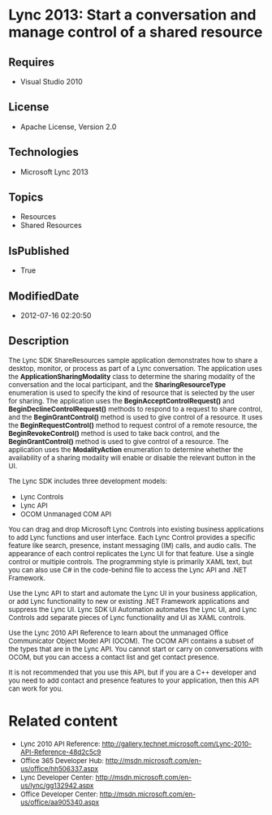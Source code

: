 # Lync 2013: Start a conversation and manage control of a shared resource
## Requires
* Visual Studio 2010
## License
* Apache License, Version 2.0
## Technologies
* Microsoft Lync 2013
## Topics
* Resources
* Shared Resources
## IsPublished
* True
## ModifiedDate
* 2012-07-16 02:20:50
## Description

<p><span style="font-size:small">The Lync SDK ShareResources sample application demonstrates how to share a desktop, monitor, or process as part of a Lync conversation. The application uses the
<strong>ApplicationSharingModality</strong> class to determine the sharing modality of the conversation and the local participant, and the
<strong>SharingResourceType</strong> enumeration is used to specify the kind of resource that is selected by the user for sharing. The application uses the
<strong>BeginAcceptControlRequest()</strong> and <strong>BeginDeclineControlRequest()</strong> methods to respond to a request to share control, and the
<strong>BeginGrantControl()</strong> method is used to give control of a resource. It uses the
<strong>BeginRequestControl()</strong> method to request control of a remote resource, the
<strong>BeginRevokeControl()</strong> method is used to take back control, and the
<strong>BeginGrantControl()</strong> method is used to give control of a resource. The application uses the
<strong>ModalityAction</strong> enumeration to determine whether the availability of a sharing modality will enable or disable the relevant button in the UI.</span></p>
<p><span style="font-size:small">The Lync SDK includes three development models:</span></p>
<ul>
<li><span style="font-size:small">Lync Controls</span> </li><li><span style="font-size:small">Lync API</span> </li><li><span style="font-size:small">OCOM Unmanaged COM API</span> </li></ul>
<p><span style="font-size:small">You can drag and drop Microsoft Lync Controls into existing business applications to add Lync functions and user interface. Each Lync Control provides a specific feature like search, presence, instant messaging (IM) calls, and
 audio calls. The appearance of each control replicates the Lync UI for that feature. Use a single control or multiple controls. The programming style is primarily XAML text, but you can also use C# in the code-behind file to access the Lync API and .NET Framework.</span></p>
<p><span style="font-size:small">Use the Lync API to start and automate the Lync UI in your business application, or add Lync functionality to new or existing .NET Framework applications and suppress the Lync UI. Lync SDK UI Automation automates the Lync UI,
 and Lync Controls add separate pieces of Lync functionality and UI as XAML controls.</span></p>
<p><span style="font-size:small">Use the Lync 2010 API Reference to learn about the unmanaged Office Communicator Object Model API (OCOM). The OCOM API contains a subset of the types that are in the Lync API. You cannot start or carry on conversations with
 OCOM, but you can access a contact list and get contact presence. </span></p>
<p><span style="font-size:small">It is not recommended that you use this API, but if you are a C&#43;&#43; developer and you need to add contact and presence features to your application, then this API can work for you.</span></p>
<h1>Related content</h1>
<ul>
<li><span style="font-size:small">Lync 2010 API Reference: <a href="http://gallery.technet.microsoft.com/Lync-2010-API-Reference-48d2c5c9">
http://gallery.technet.microsoft.com/Lync-2010-API-Reference-48d2c5c9</a></span> </li><li><span style="font-size:small">Office 365 Developer Hub: <a href="http://msdn.microsoft.com/en-us/office/hh506337.aspx">
http://msdn.microsoft.com/en-us/office/hh506337.aspx</a></span> </li><li><span style="font-size:small">Lync Developer Center: <a href="http://msdn.microsoft.com/en-us/lync/gg132942.aspx">
http://msdn.microsoft.com/en-us/lync/gg132942.aspx</a></span> </li><li><span style="font-size:small">Office Developer Center: <a href="http://msdn.microsoft.com/en-us/office/aa905340.aspx">
http://msdn.microsoft.com/en-us/office/aa905340.aspx</a></span> </li></ul>
<p><span style="font-size:small">&nbsp;</span></p>
